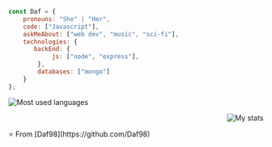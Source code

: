 ```javascript
const Daf = {
    pronouns: "She" | "Her",
    code: ["Javascript"],
    askMeAbout: ["web dev", "music", "sci-fi"],
    technologies: {
       backEnd: {
            js: ["node", "express"],
        },
        databases: ["mongo"]
    }
};
```
<p align="left">
   <img src="https://github-readme-stats.vercel.app/api/top-langs/?username=Daf98&theme=tokyonight" alt="Most used languages">
</p>
<p align="right">
<img src="https://github-readme-stats.vercel.app/api?username=Daf98&show_icons=true&hide_border=true" alt="My stats">
</p>
⭐️ From [Daf98](https://github.com/Daf98)
